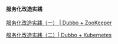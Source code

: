 #### 服务化改造实践

[服务化改造实践（一） | Dubbo + ZooKeeper](https://mp.weixin.qq.com/s/m0cdOpep15LrTL7h-qNM8g)

[服务化改造实践（二）| Dubbo + Kubernetes](https://mp.weixin.qq.com/s/DRHwZJxiTiPifTz01UmFlQ)

